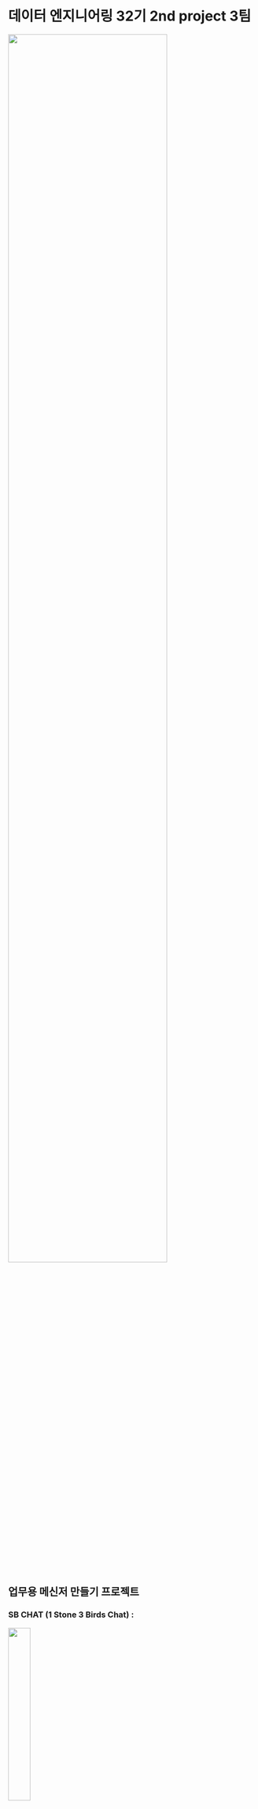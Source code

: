 # 데이터 엔지니어링 32기 2nd project 3팀 

<img src = "https://github.com/user-attachments/assets/1520da55-7956-4614-8f35-aa43835e2db8"  width="80%" height="80%">


## 업무용 메신저 만들기 프로젝트
### SB CHAT (1 Stone 3 Birds Chat) :  
<img src = "https://github.com/user-attachments/assets/e0ca323f-b5ff-418f-86c4-b7d94eab5236"  width="30%" height="30%">

# 프로젝트 진행 배경 

* 사내 기술 유출 우려 때문에 사내 업무 전용 메신저 개발
* 사내 문제 발생시 감사팀의 메신저 내용 감찰을 위한 데이터를 저장하고 분석하기 용이하기 하게 위해 업무용 메신저 개발 

# 프로젝트 요구사항 정의서
* 요구사항 정의서 : [REQUIRE.md](https://github.com/1-Stone-3-Birds/SB_Works/blob/main/Require.md) 

# 프로젝트 진행 일정 (간략하게 작성 , 자세한 내용은 md 링크)(전체적으로 사진을 칸반보드(Issue, PR) 활용할 수 있으면 좋겠음)

## 1. 프로젝트 기본(전체적) 일정 
<img src = "https://github.com/user-attachments/assets/13d649e7-6fa1-4644-abe6-7fcf12faa6b0"  width="70%" height="70%">

* 일정 계획 : [DAYPLAN.md](https://github.com/1-Stone-3-Birds/SB_Works/blob/main/Require.md)  

## 2. 프로젝트 개발 일정 (마일 스톤 설정, 칸반보드)
		- REQUIRE.md 
## 3. 프로젝트 테스트 일정 (마일스톤 설정, 칸반보드)
		- TESTPLAN.md 

# 프로젝트 시스템 전개도 

## 채팅방 시스템 사용 플랫폼 및 데이터 전달 흐름 계획도 
				
## 챗봇 시스템 채팅방 연계  데이터 전달 및 플랫폼 흐름 계획도	

## 프로젝트 팀 레포 
  - team repo url 	
	
# 프로젝트 결과물 
	- 추후 업데이트 

# 프로젝트 회고 
	- 각자 프로젝트를 통해서 느낀점   	


